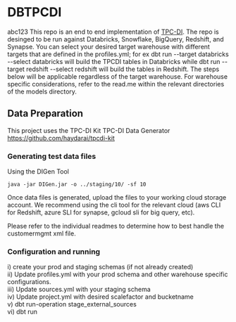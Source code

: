 # DBTPCDI

abc123 This repo is an end to end implementation of [TPC-DI](https://www.tpc.org/tpcdi/default5.asp). The repo is desinged to be run against Databricks, Snowflake, BigQuery, Redshift, and Synapse. You can select your desired target warehouse with different targets that are defined in the profiles.yml; for ex dbt run --target databricks --select databricks will build the TPCDI tables in Databricks while dbt run --target redshift --select redshift will build the tables in Redshift. The steps below will be applicable regardless of the target warehouse. For warehouse specific considerations, refer to the read.me within the relevant directories of the models directory. 

## Data Preparation
This project uses the TPC-DI Kit TPC-DI Data Generator https://github.com/haydarai/tpcdi-kit

### Generating test data files
Using the DIGen Tool

```shell
java -jar DIGen.jar -o ../staging/10/ -sf 10
```
Once data files is generated, upload the files to your working cloud storage account. We recommend using the cli tool for the relevant cloud (aws CLI for Redshift, azure SLI for synapse, gcloud sli for big query, etc). 

Please refer to the individual readmes to determine how to best handle the customermgmt xml file.


### Configuration and running

i) create your prod and staging schemas (if not already created) \
ii) Update profiles.yml with your prod schema and other warehouse specific configurations. \
iii) Update sources.yml with your staging schema\
iv) Update project.yml with desired scalefactor and bucketname \
v) dbt run-operation stage_external_sources \
vi) dbt run
